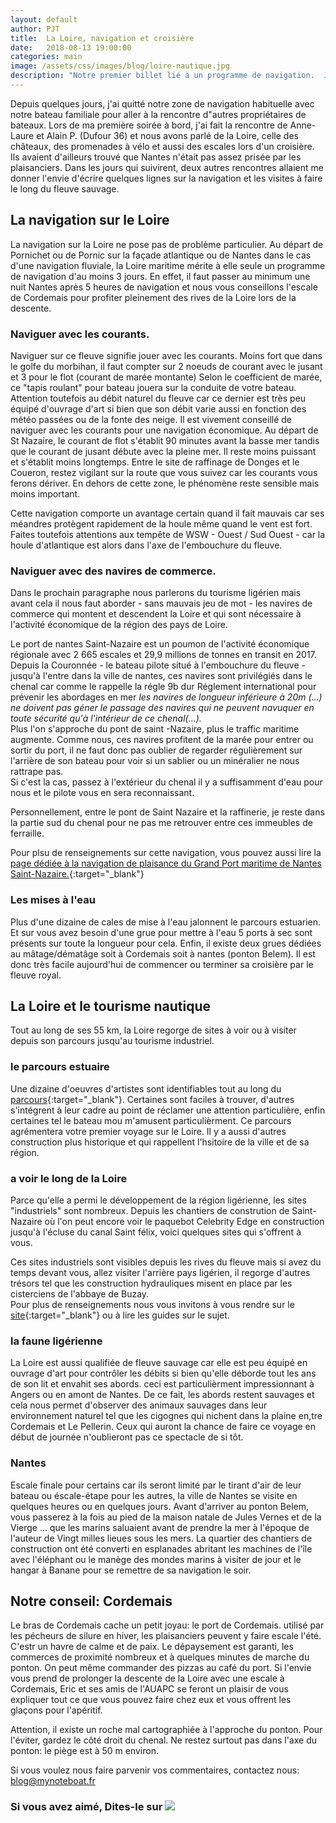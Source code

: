 ```yaml
---
layout: default
author: PJT
title:  La Loire, navigation et croisière
date:   2018-08-13 19:00:00
categories: main
image: /assets/css/images/blog/loire-nautique.jpg
description: "Notre premier billet lié à un programme de navigation.  J'ai sorti le clavier et la tablette suite à 3 rencontres faites sur le Loire qui m'ont donné l'envie de vous parler de la navigation sur le fleuve sauvage et des nombreuses possibilités qu'elle offre."
---
```

Depuis quelques jours, j'ai quitté notre zone de navigation habituelle avec notre bateau familiale pour aller  à la rencontre d"autres propriétaires de bateaux.  Lors de ma première soirée à bord, j'ai fait la rencontre de Anne-Laure et Alain P.  (Dufour 36) et nous avons parlé de la Loire, celle des châteaux, des promenades à vélo et aussi des escales lors d'un croisière.  Ils avaient d'ailleurs trouvé que Nantes n'était pas assez prisée par les plaisanciers.  Dans les jours qui suivirent, deux autres rencontres allaient me donner l'envie d'écrire quelques lignes sur la navigation et les visites à faire le long du fleuve sauvage.<!--break-->
## La navigation sur le Loire
La navigation sur la Loire ne pose pas de problème particulier.  Au départ de Pornichet ou de Pornic sur la façade atlantique ou de Nantes dans le cas d'une navigation fluviale, la Loire maritime mérite à elle seule un programme de navigation d'au moins 3 jours.  En effet, il faut passer au minimum une nuit Nantes après 5 heures de navigation et nous vous conseillons l'escale de Cordemais pour profiter pleinement des rives de la Loire lors de la descente.

### Naviguer avec les courants.
Naviguer sur ce fleuve signifie jouer avec les courants.  Moins fort que dans le golfe du morbihan, il faut compter sur 2 noeuds de courant avec le jusant et 3 pour le flot (courant de marée montante)  Selon le coefficient de marée, ce "tapis roulant" pour bateau jouera sur la conduite de votre bateau.  Attention toutefois au débit naturel du fleuve car ce dernier est très peu équipé d'ouvrage d'art si bien que son débit varie aussi en fonction des météo passées ou de la fonte des neige.  Il est vivement conseillé de naviguer avec les courants pour une navigation économique.  Au départ de St Nazaire, le courant de flot s'établit 90 minutes avant la basse mer tandis que le courant de jusant débute avec la pleine mer.  Il reste moins puissant et s'établit moins longtemps.  Entre le site de raffinage de Donges et le Coueron, restez vigilant sur la route que vous suivez car les courants vous ferons dériver.  En dehors de cette zone, le phénomène reste sensible mais moins important.

Cette navigation comporte un avantage certain quand il fait mauvais car ses méandres protègent rapidement de la houle même quand le vent est fort.  Faites toutefois attentions aux tempête de WSW - Ouest / Sud Ouest - car la houle d'atlantique est alors dans l'axe de l'embouchure du fleuve.

### Naviguer avec des navires de commerce.

Dans le prochain paragraphe  nous parlerons du tourisme ligérien mais avant cela il nous faut aborder - sans mauvais jeu de mot - les  navires de commerce qui montent et descendent la Loire et qui sont nécessaire à l'activité économique de la région des pays de Loire.  

Le port de nantes Saint-Nazaire est un poumon de l'activité économique régionale avec 2 665 escales et 29,9 millions de tonnes en transit en 2017.  Depuis la Couronnée - le bateau pilote situé à l'embouchure du fleuve - jusqu'à l'entre dans la ville de nantes, ces navires sont privilégiés dans le chenal car comme le rappelle la régle 9b dur Réglement international pour prévenir les abordages en mer *les navires de longueur inférieure à 20m (...) ne doivent pas géner le passage des navires qui ne peuvent navuquer en toute sécurité qu'à l'intérieur de ce chenal(...).*  
Plus l'on s'approche du pont de saint -Nazaire, plus le traffic maritime augmente. Comme nous, ces navires profitent de la marée pour entrer ou sortir du port, il ne faut donc pas oublier de regarder régulièrement sur l'arrière de son bateau pour voir si un sablier ou un minéralier ne nous rattrape pas.  
Si c'est la cas, passez à l'extérieur du chenal il y a suffisamment d'eau pour nous et le pilote vous en sera reconnaissant. 

Personnellement, entre le pont de Saint Nazaire et la raffinerie, je reste dans la partie sud du chenal pour ne pas me retrouver entre ces immeubles de ferraille.

Pour plsu de renseignements sur cette navigation, vous pouvez aussi lire la [page dédiée à la navigation de plaisance du Grand Port maritime de Nantes Saint-Nazaire.](https://www.ports-nantes.fr/navigation-estuaire/){:target="_blank"}

### Les mises à l'eau

Plus d'une dizaine de cales de mise à l'eau jalonnent le parcours estuarien.  Et sur vous avez besoin d'une grue pour mettre à l'eau  5 ports à sec sont présents sur toute la longueur pour cela.  Enfin, il existe deux grues dédiées au mâtage/dématâge soit à Cordemais soit à nantes (ponton Belem).  Il est donc très facile aujourd'hui de commencer ou terminer sa croisière par le fleuve royal.

## La Loire et le tourisme nautique

Tout au long de ses 55 km, la Loire regorge de sites à voir ou à visiter depuis son parcours jusqu'au tourisme industriel.

### le parcours estuaire
Une dizaine d'oeuvres d'artistes sont identifiables tout au long du [parcours](https://www.nantes-tourisme.com/sites/default/files/public/guide/planguide_estuaire-2018.pdf){:target="_blank"}.  Certaines sont faciles à trouver, d'autres s'intégrent à leur cadre au point de réclamer une attention particulière, enfin certaines tel le bateau mou m'amusent particulièrment.   Ce parcours agrémentera votre premier voyage sur le Loire.  Il y a aussi d'autres construction plus historique et qui rappellent l'hsitoire de la ville et de sa région.

### a voir le long de la Loire
Parce qu'elle a permi le développement de la région ligérienne, les sites "industriels" sont nombreux.  Depuis les chantiers de constrution de Saint-Nazaire où l'on peut encore voir le paquebot Celebrity Edge en construction jusqu'à l'écluse du canal Saint félix, voici quelques sites qui s'offrent à vous.

Ces sites industriels sont visibles depuis les rives du fleuve mais si avez du temps devant vous, allez visiter l'arrière pays ligérien, il regorge d'autres trésors tel que les construction hydrauliques misent en place par les cisterciens de l'abbaye de Buzay.  
Pour plus de renseignements nous vous invitons à vous rendre sur le [site](http://www.coeur-estuaire.fr/pages/loisirs/office-de-tourisme-coeur-destuaire.php?KeepThis=true&){:target="_blank"} ou à lire les guides sur le sujet.

### la faune ligérienne
La Loire est aussi qualifiée de fleuve sauvage car elle est peu équipé en ouvrage d'art pour contrôler les débits si bien qu'elle déborde tout les ans de son lit et envahit ses abords.  ceci est particulièrment impressionnant à Angers ou en amont de Nantes.   De ce fait, les abords restent sauvages et cela nous permet d'observer des animaux sauvages dans leur environnement naturel tel que les cigognes qui nichent dans la plaine en,tre Cordemais et Le Pellerin.
Ceux qui auront la chance de faire ce voyage en début de journée n'oublieront pas ce spectacle de si tôt.

### Nantes
Escale finale pour certains car ils seront limité par le tirant d'air de leur bateau ou éscale-étape pour les autres, la ville de Nantes se visite en quelques heures ou en quelques jours.  Avant d'arriver au ponton Belem, vous passerez à la fois au pied de la maison natale de Jules Vernes et de la Vierge ... que les marins saluaient avant de prendre la mer à l'époque de l'auteur de Vingt milles lieues sous les mers.  La quartier des chantiers de construction ont été converti en esplanades abritant les machines de l'île avec l'éléphant ou le manège des mondes marins à visiter de jour et le hangar à Banane pour se remettre de sa navigation le soir.

## Notre conseil: Cordemais
Le bras de Cordemais cache un petit joyau: le port de Cordemais.  utilisé par les pécheurs de silure en hiver, les plaisanciers peuvent y faire escale l'été.  C'estr un havre de calme et de paix.  Le dépaysement est garanti, les commerces de proximité nombreux et à quelques minutes de marche du ponton.  On peut même commander des pizzas au café du port.  Si l'envie vous prend de prolonger la descente de la Loire avec une escale à Cordemais, Eric et ses amis de l'AUAPC se feront un plaisir de vous expliquer tout ce que vous pouvez faire chez eux et vous offrent les glaçons pour l'apéritif.

Attention, il existe un roche mal cartographiée à l'approche du ponton.  Pour l'éviter, gardez le côté droit du chenal.  Ne restez surtout pas dans l'axe du ponton: le piège est à 50 m environ.

Si vous voulez nous faire parvenir vos commentaires, contactez nous: [blog@mynoteboat.fr](mailto:blog@mynoteboat.fr)

<H3>Si vous avez aimé, Dites-le sur <a href="https://www.facebook.com/sharer/sharer.php?u=http://www.mynoteboat.fr//main/2018/08/013/croisiere-et-loire-nautique.html" target="_blank" ><img src="{{ site.url }}/assets/images/facebook-icon-S.png"
            id="FB" class="socialicon"></a></H3>